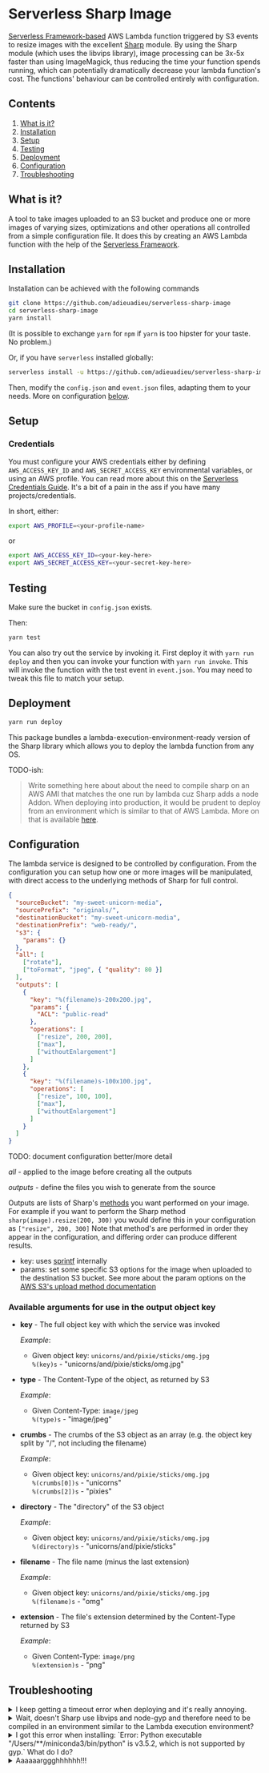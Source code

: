 # Serverless Sharp Image
[Serverless Framework-based](https://www.github.com/serverless/serverless) AWS Lambda function triggered by S3 events to resize images with the excellent [Sharp](https://github.com/lovell/sharp) module. By using the Sharp module (which uses the libvips library), image processing can be 3x-5x faster than using ImageMagick, thus reducing the time your function spends running, which can potentially dramatically decrease your lambda function's cost. The functions' behaviour can be controlled entirely with configuration.

## Contents
1. [What is it?](#what-is-it)
1. [Installation](#installation)
1. [Setup](#setup)
1. [Testing](#testing)
1. [Deployment](#deployment)
1. [Configuration](#configuration)
1. [Troubleshooting](#troubleshooting)


## What is it?
A tool to take images uploaded to an S3 bucket and produce one or more images of varying sizes, optimizations and other operations all controlled from a simple configuration file. It does this by creating an AWS Lambda function with the help of the [Serverless Framework](https://www.github.com/serverless/serverless).


## Installation
Installation can be achieved with the following commands

```bash
git clone https://github.com/adieuadieu/serverless-sharp-image
cd serverless-sharp-image
yarn install
```

(It is possible to exchange `yarn` for `npm` if `yarn` is too hipster for your taste. No problem.)

Or, if you have `serverless` installed globally:

```bash
serverless install -u https://github.com/adieuadieu/serverless-sharp-image
```

Then, modify the `config.json` and `event.json` files, adapting them to your needs. More on configuration [below](#configuration).


## Setup

### Credentials

You must configure your AWS credentials either by defining `AWS_ACCESS_KEY_ID` and `AWS_SECRET_ACCESS_KEY` environmental variables, or using an AWS profile. You can read more about this on the [Serverless Credentials Guide](https://serverless.com/framework/docs/providers/aws/guide/credentials/). It's a bit of a pain in the ass if you have many projects/credentials.

In short, either:

```bash
export AWS_PROFILE=<your-profile-name>
```

or

```bash
export AWS_ACCESS_KEY_ID=<your-key-here>
export AWS_SECRET_ACCESS_KEY=<your-secret-key-here>
```


## Testing

Make sure the bucket in `config.json` exists.

Then:

```bash
yarn test
```

You can also try out the service by invoking it. First deploy it with `yarn run deploy` and then you can invoke your function with `yarn run invoke`. This will invoke the function with the test event in `event.json`. You may need to tweak this file to match your setup.


## Deployment

```bash
yarn run deploy
```

This package bundles a lambda-execution-environment-ready version of the Sharp library which allows you to deploy the lambda function from any OS.

TODO-ish:
> Write something here about about the need to compile sharp on an AWS AMI that matches the one run by lambda cuz Sharp adds a node Addon. When deploying into production, it would be prudent to deploy from an environment which is similar to that of AWS Lambda. More on that is available [here](http://sharp.readthedocs.io/en/stable/install/#aws-lambda).


## Configuration
The lambda service is designed to be controlled by configuration. From the configuration you can setup how one or more images will be manipulated, with direct access to the underlying methods of Sharp for full control.

```json
{
  "sourceBucket": "my-sweet-unicorn-media",
  "sourcePrefix": "originals/",
  "destinationBucket": "my-sweet-unicorn-media",
  "destinationPrefix": "web-ready/",
  "s3": {
    "params": {}
  },
  "all": [
    ["rotate"],
    ["toFormat", "jpeg", { "quality": 80 }]
  ],
  "outputs": [
    {
      "key": "%(filename)s-200x200.jpg",
      "params": {
        "ACL": "public-read"
      },
      "operations": [
        ["resize", 200, 200],
        ["max"],
        ["withoutEnlargement"]
      ]
    },
    {
      "key": "%(filename)s-100x100.jpg",
      "operations": [
        ["resize", 100, 100],
        ["max"],
        ["withoutEnlargement"]
      ]
    }
  ]
}

```


TODO: document configuration better/more detail


*all* - applied to the image before creating all the outputs

*outputs* - define the files you wish to generate from the source

Outputs are lists of Sharp's [methods](http://sharp.readthedocs.io/en/stable/api/#resizing) you want performed on your image. For example if you want to perform the Sharp method `sharp(image).resize(200, 300)` you would define this in your configuration as `["resize", 200, 300]`
Note that method's are performed in order they appear in the configuration, and differing order can produce different results.

- key: uses [sprintf](https://github.com/alexei/sprintf.js) internally
- params: set some specific S3 options for the image when uploaded to the destination S3 bucket. See more about the param options on the [AWS S3's upload method documentation](http://docs.aws.amazon.com/AWSJavaScriptSDK/latest/AWS/S3.html#upload-property)

### Available arguments for use in the output object key

- **key** -
  The full object key with which the service was invoked

  *Example*:
  - Given object key: `unicorns/and/pixie/sticks/omg.jpg`  
    `%(key)s` - "unicorns/and/pixie/sticks/omg.jpg"

- **type** -
  The Content-Type of the object, as returned by S3

  *Example*:
  - Given Content-Type: `image/jpeg`  
    `%(type)s` - "image/jpeg"

- **crumbs** -
  The crumbs of the S3 object as an array (e.g. the object key split by "/", not including the filename)

  *Example*:
   - Given object key: `unicorns/and/pixie/sticks/omg.jpg`  
    `%(crumbs[0])s` - "unicorns"  
    `%(crumbs[2])s` - "pixies"  

- **directory** -
  The "directory" of the S3 object

  *Example*:  
  - Given object key: `unicorns/and/pixie/sticks/omg.jpg`  
    `%(directory)s` - "unicorns/and/pixie/sticks"

- **filename** -
  The file name (minus the last extension)

  *Example*:  
  - Given object key: `unicorns/and/pixie/sticks/omg.jpg`  
    `%(filename)s` - "omg"

- **extension** -
  The file's extension determined by the Content-Type returned by S3

  *Example*:  
  - Given Content-Type: `image/png`  
    `%(extension)s` - "png"  


## Troubleshooting

<details>
  <summary>I keep getting a timeout error when deploying and it's really annoying.</summary>
  Indeed, that is annoying. I had the same problem, and so that's why it's now here in this troubleshooting section. This may be an issue in the underlying AWS SDK when using a slower Internet connection. Try changing the `AWS_CLIENT_TIMEOUT` environment variable to a higher value. For example, in your command prompt enter the following and try deploying again:

```bash
export AWS_CLIENT_TIMEOUT=3000000
```
</details>

<details>
  <summary>Wait, doesn't Sharp use libvips and node-gyp and therefore need to be compiled in an environment similar to the Lambda execution environment?</summary>
  Yes; that is true. But, it's kind of annoying to have to log into an EC2 instance just to deploy this lambda function, so we've bundled a pre-built version of Sharp and add it to the deployment bundle right before deploying. It was built on an EC2 instance running *Amazon Linux AMI 2015.09.1 x86_64 HVM GP2* - amzn-ami-hvm-2016.03.3.x86_64-gp2 (ami-6869aa05 in us-east-1). You can take a look at it in `lib/sharp-*.tar.gz`.
</details>

<details>
  <summary>I got this error when installing: `Error: Python executable "/Users/**/miniconda3/bin/python" is v3.5.2, which is not supported by gyp.` What do I do?</summary>
  - Make sure you've got a recent version of `npm` installed.
  - Make sure you've got a recent version of node-gyp installed. You can do `npm install node-gyp -g` to make sure.
  - Set the path to python2 on your system. For example: `npm config set python /usr/bin/python2.7`
  - Having done the above, delete the `node_modules` directory in the project, and reinstall with `yarn install`
</details>

<details>
  <summary>Aaaaaarggghhhhhh!!!</summary>
  Uuurrrggghhhhhh! Have you tried [filing an Issue](https://github.com/adieuadieu/serverless-sharp-image/issues/new)?
</details>
